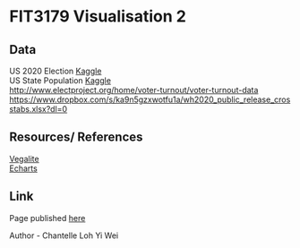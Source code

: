 # FIT3179 Visualisation 2 

## Data

US 2020 Election [Kaggle](https://www.kaggle.com/unanimad/us-election-2020)\
US State Population [Kaggle](https://www.kaggle.com/peretzcohen/2019-census-us-population-data-by-state)\
http://www.electproject.org/home/voter-turnout/voter-turnout-data \
https://www.dropbox.com/s/ka9n5gzxwotfu1a/wh2020_public_release_crosstabs.xlsx?dl=0

## Resources/ References
[Vegalite](https://vega.github.io/vega-lite/docs/)\
[Echarts](https://echarts.apache.org/examples/en/index.html)


## Link
Page published [here](https://shanteru.github.io/fit3179-visualisation2/)


Author - Chantelle Loh Yi Wei 
